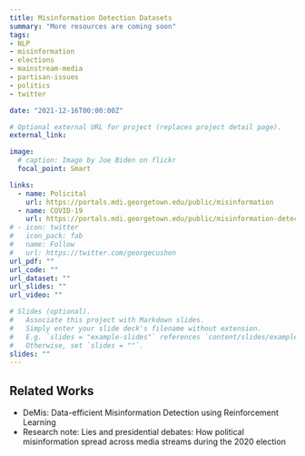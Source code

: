 ```yaml
---
title: Misinformation Detection Datasets
summary: "More resources are coming soon"
tags:
- NLP
- misinformation
- elections
- mainstream-media
- partisan-issues
- politics
- twitter

date: "2021-12-16T00:00:00Z"

# Optional external URL for project (replaces project detail page).
external_link:

image:
  # caption: Image by Joe Biden on flickr
  focal_point: Smart

links:
  - name: Policital
    url: https://portals.mdi.georgetown.edu/public/misinformation
  - name: COVID-19
    url: https://portals.mdi.georgetown.edu/public/misinformation-detection
# - icon: twitter
#   icon_pack: fab
#   name: Follow
#   url: https://twitter.com/georgecushen
url_pdf: ""
url_code: ""
url_dataset: ""
url_slides: ""
url_video: ""

# Slides (optional).
#   Associate this project with Markdown slides.
#   Simply enter your slide deck's filename without extension.
#   E.g. `slides = "example-slides"` references `content/slides/example-slides.md`.
#   Otherwise, set `slides = ""`.
slides: ""
---
```


<h2>Related Works</h2>
<ul>
  <li><a href="/publication/2022-ecml" style="text-decoration:none" onmouseover="style='text-decoration:underline'" onmouseout="style='text-decoration:none'">DeMis: Data-efficient Misinformation Detection using Reinforcement Learning</a></li>
  <li><a href="/publication/2021-hks" style="text-decoration:none" onmouseover="style='text-decoration:underline'" onmouseout="style='text-decoration:none'">Research note: Lies and presidential debates: How political misinformation spread across media streams during the 2020 election</a></li>
</ul>